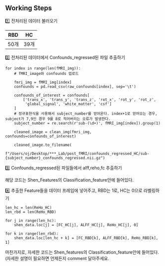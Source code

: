 ## Working Steps

1️⃣ 전처리된 데이터 불러오기

| RBD | HC | 
| ---| ---|
| 50개 | 39개 |

2️⃣ 전처리된 데이터에서 Confounds_regressed된 파일 추출하기

~~~python3
for index in range(len(fMRI_img)):
    # fMRI_image와 confounds 업로드

    fmri_img = fMRI_img[index]
    confounds = pd.read_csv(raw_confounds[index], sep='\t')

    confounds_of_interest = confounds[
        ['trans_x', 'trans_y', 'trans_z', 'rot_x', 'rot_y', 'rot_z',
         'global_signal', 'white_matter', 'csf']
    ]
    # 정규표현식을 사용해서 subject_number를 얻어온다. index+1로 얻어오는 경우, subject가 7,9인 경우 9를 8로 적어버리는 오류가 발생한다.
    subject_number = re.search(r'sub-(\d+)', fMRI_img[index]).group(1)

    cleaned_image = clean_img(fmri_img, confounds=confounds_of_interest)

    cleaned_image.to_filename(
        f"/Users/oj/Desktop/***_Lab/post_fMRI/confounds_regressed_HC/sub-{subject_number}_confounds_regressed.nii.gz")
~~~

3️⃣ Confounds_regressed된 파일들에서 alff,reho,fc 추출하기

해당 코드는 Shen_Features의 Classification_feature안에 들어있다.

4️⃣ 추출한 Feature들을 데이터 프레임에 넣어주고, RBD는 1로, HC는 0으로 라벨링하기

~~~python3
len_hc = len(ReHo_HC)
len_rbd = len(ReHo_RBD)

for j in range(len_hc):
    shen_data.loc[j] = [FC_HC[j], ALFF_HC[j], ReHo_HC[j], 0]

for k in range(len_rbd):
    shen_data.loc[len_hc + k] = [FC_RBD[k], ALFF_RBD[k], ReHo_RBD[k], 1]
~~~

마찬가지로, 자세한 코드는 Shen_features의 Classification_feature안에 들어있다.(자세한 설명이 필요하면 언제든지 comment 달아주세요.
